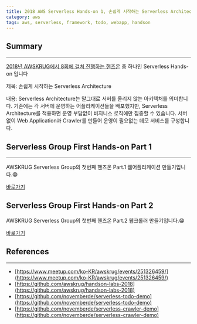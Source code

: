 ```yaml
---
title: 2018 AWS Serverless Hands-on 1, 손쉽게 시작하는 Serverless Architecture
category: aws
tags: aws, serverless, framework, todo, webapp, handson
---
```

## Summary
---
[2018년 AWSKRUG에서 8회에 걸쳐 진행하는 핸즈온](https://github.com/awskrug/handson-labs-2018) 중 하나인 Serverless Hands-on 입니다

제목: 손쉽게 시작하는 Serverless Architecture

내용: Serverless Architecture는 말그대로 서버를 올리지 않는 아키텍처를 의미합니다. 기존에는 각 서버에 운영하는 어플리케이션들을 배포했지만, Serverless Architecture를 적용하면 운영 부담없이 비지니스 로직에만 집중할 수 있습니다. 서버없이 Web Application과 Crawler를 만들어 운영이 필요없는 데모 서비스를 구성합니다.


## Serverless Group First Hands-on Part 1
---

AWSKRUG Serverless Group의 첫번째 핸즈온 Part.1 웹어플리케이션 만들기입니다.😁

[바로가기](https://github.com/novemberde/serverless-todo-demo)


## Serverless Group First Hands-on Part 2

AWSKRUG Serverless Group의 첫번째 핸즈온 Part.2 웹크롤러 만들기입니다.😁

[바로가기](https://github.com/novemberde/serverless-crawler-demo)

## References
---

- [https://www.meetup.com/ko-KR/awskrug/events/251326459/](https://www.meetup.com/ko-KR/awskrug/events/251326459/)
- [https://github.com/awskrug/handson-labs-2018](https://github.com/awskrug/handson-labs-2018)
- [https://github.com/novemberde/serverless-todo-demo](https://github.com/novemberde/serverless-todo-demo)
- [https://github.com/novemberde/serverless-crawler-demo](https://github.com/novemberde/serverless-crawler-demo)